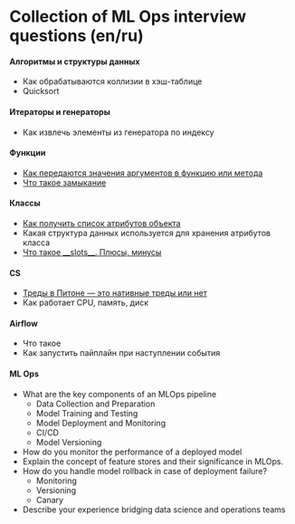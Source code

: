 # Collection of ML Ops interview questions (en/ru)

#### Алгоритмы и структуры данных

* Как обрабатываются коллизии в хэш-таблице
* Quicksort

#### Итераторы и генераторы

* Как извлечь элементы из генератора по индексу

#### Функции

* [Как передаются значения аргументов в функцию или методa](https://github.com/yakimka/python_interview_questions/blob/master/questions.md/#%D0%9A%D0%B0%D0%BA-%D0%BF%D0%B5%D1%80%D0%B5%D0%B4%D0%B0%D1%8E%D1%82%D1%81%D1%8F-%D0%B7%D0%BD%D0%B0%D1%87%D0%B5%D0%BD%D0%B8%D1%8F-%D0%B0%D1%80%D0%B3%D1%83%D0%BC%D0%B5%D0%BD%D1%82%D0%BE%D0%B2-%D0%B2-%D1%84%D1%83%D0%BD%D0%BA%D1%86%D0%B8%D1%8E-%D0%B8%D0%BB%D0%B8-%D0%BC%D0%B5%D1%82%D0%BE%D0%B4)
* [Что такое замыкание](https://github.com/yakimka/python_interview_questions/blob/master/questions.md/#%D0%A7%D1%82%D0%BE-%D1%82%D0%B0%D0%BA%D0%BE%D0%B5-%D0%B7%D0%B0%D0%BC%D1%8B%D0%BA%D0%B0%D0%BD%D0%B8%D0%B5)


#### Классы

* [Как получить список атрибутов объекта](https://github.com/yakimka/python_interview_questions/blob/master/questions.md/#%D0%9A%D0%B0%D0%BA-%D0%BF%D0%BE%D0%BB%D1%83%D1%87%D0%B8%D1%82%D1%8C-%D1%81%D0%BF%D0%B8%D1%81%D0%BE%D0%BA-%D0%B0%D1%82%D1%80%D0%B8%D0%B1%D1%83%D1%82%D0%BE%D0%B2-%D0%BE%D0%B1%D1%8A%D0%B5%D0%BA%D1%82%D0%B0)
* Какая структура данных используется для хранения атрибутов класса
* [Что такое \_\_slots\_\_. Плюсы, минусы](https://github.com/yakimka/python_interview_questions/blob/master/questions.md/#%D0%A7%D1%82%D0%BE-%D1%82%D0%B0%D0%BA%D0%BE%D0%B5-__slots__-%D0%9F%D0%BB%D1%8E%D1%81%D1%8B-%D0%BC%D0%B8%D0%BD%D1%83%D1%81%D1%8B)


#### CS

* [Треды в Питоне — это нативные треды или нет](https://github.com/yakimka/python_interview_questions/blob/master/questions.md/#%D1%82%D1%80%D0%B5%D0%B4%D1%8B-%D0%B2-%D0%BF%D0%B8%D1%82%D0%BE%D0%BD%D0%B5--%D1%8D%D1%82%D0%BE-%D0%BD%D0%B0%D1%82%D0%B8%D0%B2%D0%BD%D1%8B%D0%B5-%D1%82%D1%80%D0%B5%D0%B4%D1%8B-%D0%B8%D0%BB%D0%B8-%D0%BD%D0%B5%D1%82)
* Как работает CPU, память, диск

#### Airflow

* Что такое
* Как запустить пайплайн при наступлении события

#### ML Ops

* What are the key components of an MLOps pipeline
    * Data Collection and Preparation
    * Model Training and Testing
    * Model Deployment and Monitoring
    * CI/CD
    * Model Versioning
* How do you monitor the performance of a deployed model
* Explain the concept of feature stores and their significance in MLOps.
* How do you handle model rollback in case of deployment failure?
    * Monitoring
    * Versioning
    * Canary
* Describe your experience bridging data science and operations teams
